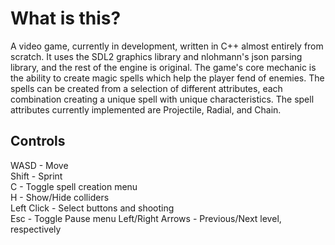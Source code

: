 # What is this?
A video game, currently in development, written in C++ almost entirely from scratch. It uses the SDL2 graphics library and nlohmann's json parsing library, and the rest of the engine is original. The game's core mechanic is the ability to create magic spells which help the player fend of enemies. The spells can be created from a selection of different attributes, each combination creating a unique spell with unique characteristics. The spell attributes currently implemented are Projectile, Radial, and Chain.

## Controls
WASD - Move  
Shift - Sprint  
C - Toggle spell creation menu  
H - Show/Hide colliders  
Left Click - Select buttons and shooting  
Esc - Toggle Pause menu
Left/Right Arrows - Previous/Next level, respectively